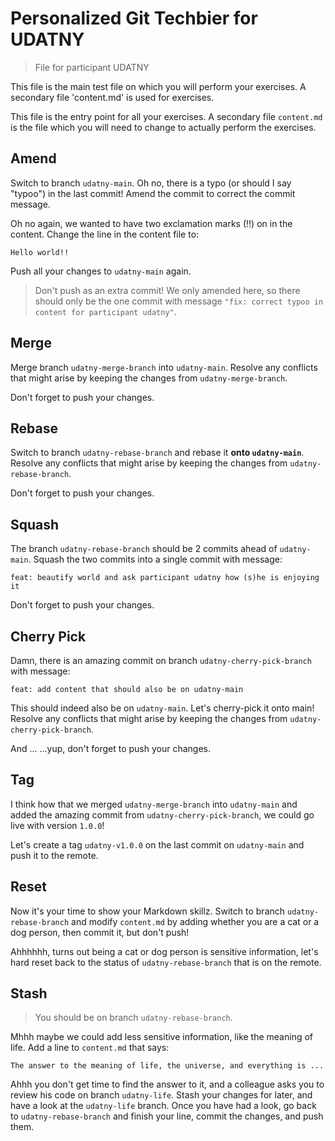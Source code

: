 # Personalized Git Techbier for UDATNY

> File for participant UDATNY

This file is the main test file on which you will perform your exercises. A
secondary file 'content.md' is used for  exercises.

This file is the entry point for all your exercises. A secondary file
`content.md` is the file which you will need to change to actually perform the
exercises.

## Amend

Switch to branch `udatny-main`. Oh no, there is a typo (or should I say "typoo") in
the last commit! Amend the commit to correct the commit message.

Oh no again, we wanted to have two exclamation marks (!!) on in the content.
Change the line in the content file to:

```
Hello world!!
```

Push all your changes to `udatny-main` again.

> Don't push as an extra commit! We only amended here, so there should only be
> the one commit with message
> `"fix: correct typoo in content for participant udatny"`.

## Merge

Merge branch `udatny-merge-branch` into `udatny-main`. Resolve any conflicts that might arise
by keeping the changes from `udatny-merge-branch`.

Don't forget to push your changes.

## Rebase

Switch to branch `udatny-rebase-branch` and rebase it **onto `udatny-main`**. Resolve any
conflicts that might arise by keeping the changes from `udatny-rebase-branch`.

Don't forget to push your changes.

## Squash

The branch `udatny-rebase-branch` should be 2 commits ahead of `udatny-main`. Squash the two
commits into a single commit with message:

```
feat: beautify world and ask participant udatny how (s)he is enjoying it
```

Don't forget to push your changes.

## Cherry Pick

Damn, there is an amazing commit on branch `udatny-cherry-pick-branch` with message:

```
feat: add content that should also be on udatny-main
```

This should indeed also be on `udatny-main`. Let's cherry-pick it onto main! Resolve
any conflicts that might arise by keeping the changes from `udatny-cherry-pick-branch`.

And ...
...yup, don't forget to push your changes.

## Tag

I think how that we merged `udatny-merge-branch` into `udatny-main` and added the amazing
commit from `udatny-cherry-pick-branch`, we could go live with version `1.0.0`!

Let's create a tag `udatny-v1.0.0` on the last commit on `udatny-main` and push it to the
remote.

## Reset

Now it's your time to show your Markdown skillz. Switch to branch `udatny-rebase-branch`
and modify `content.md` by adding whether you are a cat or a dog person, then
commit it, but don't push!

Ahhhhhh, turns out being a cat or dog person is sensitive information, let's
hard reset back to the status of `udatny-rebase-branch` that is on the remote.

## Stash

> You should be on branch `udatny-rebase-branch`.

Mhhh maybe we could add less sensitive information, like the meaning of life.
Add a line to `content.md` that says:

```
The answer to the meaning of life, the universe, and everything is ...
```

Ahhh you don't get time to find the answer to it, and a colleague asks you to
review his code on branch `udatny-life`. Stash your changes for later, and have a
look at the `udatny-life` branch. Once you have had a look, go back to
`udatny-rebase-branch` and finish your line, commit the changes, and push them.
